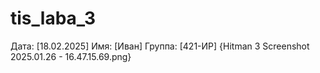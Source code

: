# tis_laba_3
Дата: [18.02.2025]
Имя: [Иван]
Группа: [421-ИР]
{Hitman 3 Screenshot 2025.01.26 - 16.47.15.69.png}